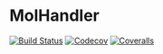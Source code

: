 # MolHandler

[![Build Status](https://travis-ci.com/yutaka/MolHandler.jl.svg?branch=master)](https://travis-ci.com/yutaka/MolHandler.jl)
[![Codecov](https://codecov.io/gh/yutaka/MolHandler.jl/branch/master/graph/badge.svg)](https://codecov.io/gh/yutaka/MolHandler.jl)
[![Coveralls](https://coveralls.io/repos/github/yutaka/MolHandler.jl/badge.svg?branch=master)](https://coveralls.io/github/yutaka/MolHandler.jl?branch=master)
